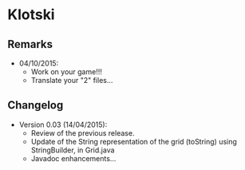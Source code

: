 Klotski
=======

## Remarks

- 04/10/2015:
    - Work on your game!!! 
    - Translate your "2" files…

## Changelog

- Version 0.03 (14/04/2015):
    - Review of the previous release.
    - Update of the String representation of the grid (toString) using StringBuilder, in Grid.java
    - Javadoc enhancements…
